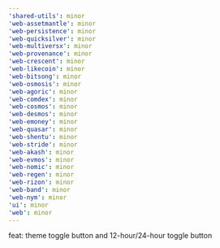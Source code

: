```yaml
---
'shared-utils': minor
'web-assetmantle': minor
'web-persistence': minor
'web-quicksilver': minor
'web-multiversx': minor
'web-provenance': minor
'web-crescent': minor
'web-likecoin': minor
'web-bitsong': minor
'web-osmosis': minor
'web-agoric': minor
'web-comdex': minor
'web-cosmos': minor
'web-desmos': minor
'web-emoney': minor
'web-quasar': minor
'web-shentu': minor
'web-stride': minor
'web-akash': minor
'web-evmos': minor
'web-nomic': minor
'web-regen': minor
'web-rizon': minor
'web-band': minor
'web-nym': minor
'ui': minor
'web': minor
---
```


feat: theme toggle button and 12-hour/24-hour toggle button
